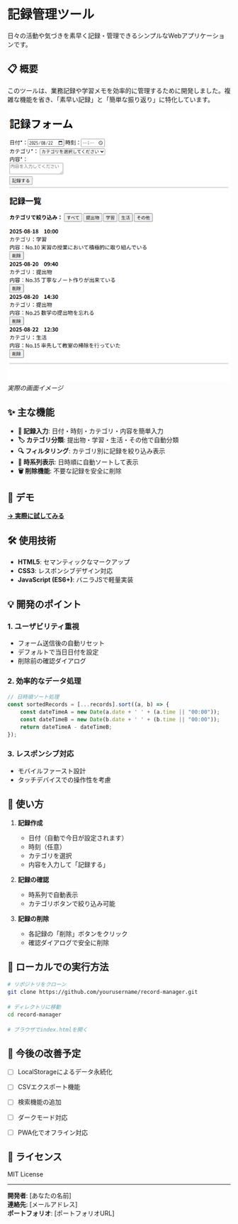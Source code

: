 # 記録管理ツール

日々の活動や気づきを素早く記録・管理できるシンプルなWebアプリケーションです。

## 📋 概要

このツールは、業務記録や学習メモを効率的に管理するために開発しました。複雑な機能を省き、「素早い記録」と「簡単な振り返り」に特化しています。

![デモ画像](input_form.png)
*実際の画面イメージ*

## ✨ 主な機能

- **📝 記録入力**: 日付・時刻・カテゴリ・内容を簡単入力
- **🏷️ カテゴリ分類**: 提出物・学習・生活・その他で自動分類
- **🔍 フィルタリング**: カテゴリ別に記録を絞り込み表示
- **📅 時系列表示**: 日時順に自動ソートして表示
- **🗑️ 削除機能**: 不要な記録を安全に削除

## 🚀 デモ

**[→ 実際に試してみる](https://atarin2.github.io/input_form/)**

## 🛠️ 使用技術

- **HTML5**: セマンティックなマークアップ
- **CSS3**: レスポンシブデザイン対応
- **JavaScript (ES6+)**: バニラJSで軽量実装

## 💡 開発のポイント

### 1. ユーザビリティ重視
- フォーム送信後の自動リセット
- デフォルトで当日日付を設定
- 削除前の確認ダイアログ

### 2. 効率的なデータ処理
```javascript
// 日時順ソート処理
const sortedRecords = [...records].sort((a, b) => {
    const dateTimeA = new Date(a.date + ' ' + (a.time || "00:00"));
    const dateTimeB = new Date(b.date + ' ' + (b.time || "00:00"));
    return dateTimeA - dateTimeB;
});
```

### 3. レスポンシブ対応
- モバイルファースト設計
- タッチデバイスでの操作性を考慮

## 📱 使い方

1. **記録作成**
   - 日付（自動で今日が設定されます）
   - 時刻（任意）
   - カテゴリを選択
   - 内容を入力して「記録する」

2. **記録の確認**
   - 時系列で自動表示
   - カテゴリボタンで絞り込み可能

3. **記録の削除**
   - 各記録の「削除」ボタンをクリック
   - 確認ダイアログで安全に削除

## 🔧 ローカルでの実行方法

```bash
# リポジトリをクローン
git clone https://github.com/yourusername/record-manager.git

# ディレクトリに移動
cd record-manager

# ブラウザでindex.htmlを開く
```

## 🚧 今後の改善予定

- [ ] LocalStorageによるデータ永続化
- [ ] CSVエクスポート機能
- [ ] 検索機能の追加
- [ ] ダークモード対応
- [ ] PWA化でオフライン対応


## 📄 ライセンス

MIT License

---
**開発者**: [あなたの名前]  
**連絡先**: [メールアドレス]  
**ポートフォリオ**: [ポートフォリオURL]
